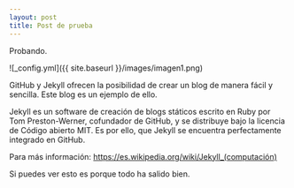 ```yaml
---
layout: post
title: Post de prueba
---
```


Probando. 

![_config.yml]({{ site.baseurl }}/images/imagen1.png)

GitHub y Jekyll ofrecen la posibilidad de crear un blog de manera fácil y sencilla. Este blog es un ejemplo de ello.

Jekyll es un software de creación de blogs státicos escrito en Ruby por Tom Preston-Werner, cofundador de GitHub, y se distribuye bajo la licencia de Código abierto MIT. Es por ello, que Jekyll se encuentra perfectamente integrado en GitHub. 

Para más información: https://es.wikipedia.org/wiki/Jekyll_(computación)

Si puedes ver esto es porque todo ha salido bien.
